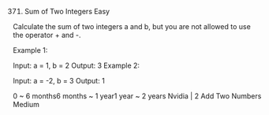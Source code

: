 371. Sum of Two Integers
Easy

Calculate the sum of two integers a and b, but you are not allowed to use the operator + and -.

Example 1:

Input: a = 1, b = 2
Output: 3
Example 2:

Input: a = -2, b = 3
Output: 1

0 ~ 6 months6 months ~ 1 year1 year ~ 2 years
Nvidia | 2
Add Two Numbers Medium
